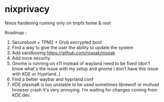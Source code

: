 # nixprivacy
Nixos hardening running only on tmpfs home &amp; root

Roadmap :

1. Secureboot + TPM2 + Grub encrypted boot
2.  Find a way to give the user the ability to update the system
3. Add sandboxing https://github.com/nixpak/nixpak
4. Add more security
5. Gnome is running on x11 instead of wayland need to be fixed (don't know what's the issue with my setup and gnome i don't have this issue with KDE or Hyprland..)
6. Find a better waybar and hyprland.conf
7. KDE plasma6 is too unstable to be used sometimes librewolf or mullvad browser crash it's very annoying. I'm waiting for changes coming from KDE dev.
